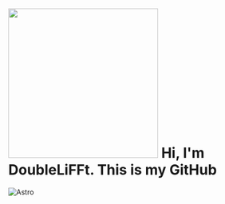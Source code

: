 # <img src="https://media4.giphy.com/media/v1.Y2lkPTc5MGI3NjExNnc1ejdjdzE5bzA1bnh5azh0MDV3dGVicXo4eWk1ZnNvbmp5dmhwYSZlcD12MV9pbnRlcm5hbF9naWZfYnlfaWQmY3Q9cw/SHjOSDkKZ18qOHA5B5/giphy.gif" width="300"/> Hi, I'm DoubleLiFFt. This is my GitHub


![Astro](https://img.shields.io/badge/astro-%232C2052.svg?style=for-the-badge&logo=astro&logoColor=white)

<!--
**DoubleLiFFt/DoubleLiFFt** is a ✨ _special_ ✨ repository because its `README.md` (this file) appears on your GitHub profile.

Here are some ideas to get you started:

- 🔭 I’m currently working on ...
- 🌱 I’m currently learning ...
- 👯 I’m looking to collaborate on ...
- 🤔 I’m looking for help with ...
- 💬 Ask me about ...
- 📫 How to reach me: ...
- 😄 Pronouns: ...
- ⚡ Fun fact: ...
-->
